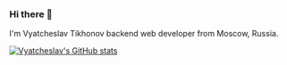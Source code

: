 ### Hi there 👋
I'm Vyatcheslav Tikhonov backend web developer from Moscow, Russia.

[![Vyatcheslav's GitHub stats](https://github-readme-stats.vercel.app/api?username=vyatcheslav&show_icons=true&theme=gotham)](https://github.com/vyatcheslav/github-readme-stats)
